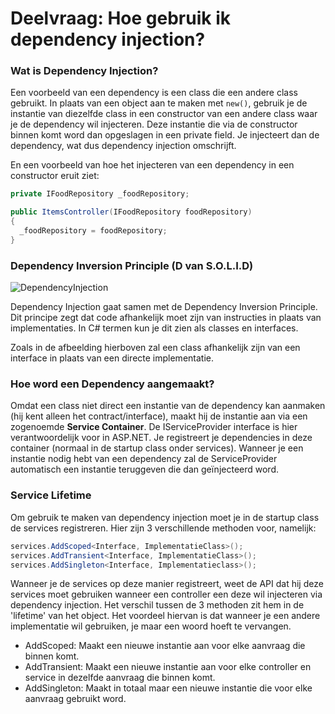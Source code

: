# Deelvraag: Hoe gebruik ik dependency injection?

### Wat is Dependency Injection?

Een voorbeeld van een dependency is een class die een andere class gebruikt. In plaats van een object aan te maken met `new()`, gebruik je de instantie van diezelfde class in een constructor van een andere class waar je de dependency wil injecteren. Deze instantie die via de constructor binnen komt word dan opgeslagen in een private field. Je injecteert dan de dependency, wat dus dependency injection omschrijft.

En een voorbeeld van hoe het injecteren van een dependency in een constructor eruit ziet:

```c#
private IFoodRepository _foodRepository;

public ItemsController(IFoodRepository foodRepository)
{
  _foodRepository = foodRepository;
}
```

### Dependency Inversion Principle (D van S.O.L.I.D)

![DependencyInjection](https://user-images.githubusercontent.com/60918040/111621644-834dab80-87e8-11eb-9573-cc87e959ee28.png)

Dependency Injection gaat samen met de Dependency Inversion Principle. Dit principe zegt dat code afhankelijk moet zijn van instructies in plaats van implementaties. In C# termen kun je dit zien als classes en interfaces.

Zoals in de afbeelding hierboven zal een class afhankelijk zijn van een interface in plaats van een directe implementatie.

### Hoe word een Dependency aangemaakt?

Omdat een class niet direct een instantie van de dependency kan aanmaken (hij kent alleen het contract/interface), maakt hij de instantie aan via een zogenoemde **Service Container**. De IServiceProvider interface is hier verantwoordelijk voor in ASP.NET. Je registreert je dependencies in deze container (normaal in de startup class onder services). Wanneer je een instantie nodig hebt van een dependency zal de ServiceProvider automatisch een instantie teruggeven die dan geïnjecteerd word.

### Service Lifetime

Om gebruik te maken van dependency injection moet je in de startup class de services registreren. Hier zijn 3 verschillende methoden voor, namelijk:

```c#
services.AddScoped<Interface, ImplementatieClass>();
services.AddTransient<Interface, ImplementatieClass>();
services.AddSingleton<Interface, Implementatieclass>();
```

Wanneer je de services op deze manier registreert, weet de API dat hij deze services moet gebruiken wanneer een controller een deze wil injecteren via dependency injection. Het verschil tussen de 3 methoden zit hem in de 'lifetime' van het object. Het voordeel hiervan is dat wanneer je een andere implementatie wil gebruiken, je maar een woord hoeft te vervangen.

- AddScoped: Maakt een nieuwe instantie aan voor elke aanvraag die binnen komt.
- AddTransient: Maakt een nieuwe instantie aan voor elke controller en service in dezelfde aanvraag die binnen komt.
- AddSingleton: Maakt in totaal maar een nieuwe instantie die voor elke aanvraag gebruikt word.


